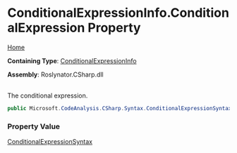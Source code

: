 # ConditionalExpressionInfo\.ConditionalExpression Property

[Home](../../../../../README.md)

**Containing Type**: [ConditionalExpressionInfo](../README.md)

**Assembly**: Roslynator\.CSharp\.dll

\
The conditional expression\.

```csharp
public Microsoft.CodeAnalysis.CSharp.Syntax.ConditionalExpressionSyntax ConditionalExpression { get; }
```

### Property Value

[ConditionalExpressionSyntax](https://docs.microsoft.com/en-us/dotnet/api/microsoft.codeanalysis.csharp.syntax.conditionalexpressionsyntax)

